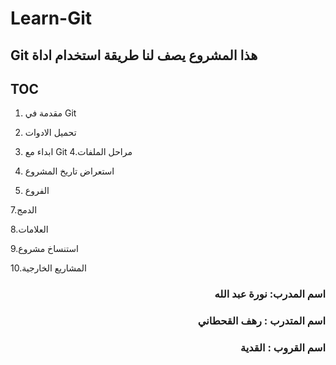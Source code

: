 # Learn-Git
## Git  هذا المشروع يصف لنا طريقة استخدام اداة 
## TOC

1. مقدمة في Git
2. تحميل الادوات 
3. ابداء مع Git
4.مراحل الملفات 
    
5. استعراض تاريخ المشروع 
     
6. الفروع
      
7.الدمج
      
8.العلامات
  
  
9.استنساخ مشروع 
  
10.المشاريع الخارجية 
 


### <div dir =rtl>اسم المدرب: نورة عبد الله  </div>
### <div dir =rtl> اسم المتدرب : رهف القحطاني  </div>
### <div dir =rtl> اسم القروب : القدية </div>
